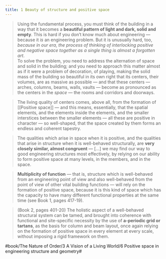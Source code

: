```yaml
---
title: 1 Beauty of structure and positive space
---
```


> Using the fundamental process, you must think of the building in a way that it becomes a **beautiful pattern of light and dark, solid and empty**. This is hard if you don’t know much about engineering — because it *is* an engineering problem. But it is unusually hard, too, *because in our era, the process of thinking of interlocking positive and negative space together as a single thing is almost a forgotten art*.  
> To solve the problem, you need to address the alternation of space and solid in the building; and you need to approach this matter almost as if it were a problem of decoration, of playing, making the solid mass of the building so beautiful in its own right that its centers, their volumes, are as massive as possible — and that these centers — arches, columns, beams, walls, vaults — become as pronounced as the centers in the *space* — the rooms and corridors and doorways.  

> The living quality of centers comes, above all, from the formation of [[Positive space]] — and this means, essentially, that the spatial elements, and the elements inside the elements, and the smaller interstices between the smaller elements — all these are positive in character — so well-shaped, that the space created by them forms an endless and coherent tapestry.  

> The qualities which arise in space when it is positive, and the qualities that arise in structure when it is well-behaved structurally, are **very closely similar, almost congruent** — […] we may find our way to good engineering structures most effectively, by relying on our ability to form positive space at many levels, in the members, and in the space.  

> **Multiplicity of function** — that is, structure which is well-behaved from an engineering point of view and also well-behaved from the point of view of other vital building functions — will rely on the formation of positive space, because it is this kind of space which has the capacity to have many different functional properties at the same time (see Book 1, pages 417-19).  

> (Book 2, pages 401-20) The holistic aspect of a well-behaved structural system can be tamed, and brought into coherence with functional and site-specific necessity by the use of **a-periodic grid or tartans**, as the basis for column and beam layout, once again relying on the formation of positive space in every element at every scale, without imposing a rigid framework on them.  

#book/The Nature of Order/3 A Vision of a Living World/6 Positive space in engineering structure and geometry#